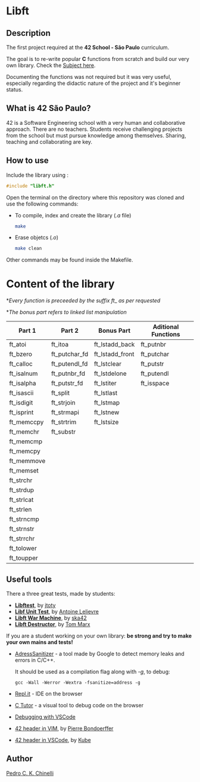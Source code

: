 # Libft

## Description
The first project required at the **42 School - São Paulo** curriculum.

The goal is to re-write popular **C** functions from scratch and build our very own library. Check the [Subject here](https://github.com/pckc/libft/blob/master/libft.en.subject.pdf).

Documenting the functions was not required but it was very useful, especially regarding the didactic nature of the project and it's beginner status.

## What is **42 São Paulo**?
42 is a Software Engineering school with a very human and collaborative approach. There are no teachers. Students receive challenging projects from the school but must pursue knowledge among themselves. Sharing, teaching and collaborating are key.

## How to use
Include the library using : 
```c
#include "libft.h"
```
Open the terminal on the directory where this repository was cloned and use the following commands:

- To compile, index and create the library (_.a_ file)
	```bash
	make
	```
- Erase objetcs (_.o_)
	```bash
	make clean
	```
Other commands may be found inside the Makefile.

# Content of the library
*_Every function is preceeded by the suffix ft__ _as per requested_

*_The bonus part refers to linked list manipulation_

Part 1  |Part 2| Bonus Part|Aditional Functions| 
|----------------|---------------------|-----------------|-----------
| ft_atoi      |   ft_itoa        | ft_lstadd_back | ft_putnbr 	|  
| ft_bzero    |   ft_putchar_fd        | ft_lstadd_front     | ft_putchar      |
| ft_calloc   |   ft_putendl_fd     | ft_lstclear      |      ft_putstr |
| ft_isalnum     |   ft_putnbr_fd        | ft_lstdelone  |    ft_putendl | 
| ft_isalpha     |   ft_putstr_fd        | ft_lstiter    |  ft_isspace   |
| ft_isascii    |   ft_split     | ft_lstlast     |      |
| ft_isdigit    |   ft_strjoin      | ft_lstmap     |    |
| ft_isprint    |   ft_strmapi     | ft_lstnew      |       |
| ft_memccpy    |   ft_strtrim      | ft_lstsize                |                 |
| ft_memchr    |    ft_substr                 |                 |                 
| ft_memcmp    |                     |                 |                 |
| ft_memcpy    |                     |                 |                 |
| ft_memmove    |                     |                 |                 |
| ft_memset    |                     |                 |                 |
| ft_strchr    |                     |                 |                 |
| ft_strdup    |                     |                 |                 |
| ft_strlcat    |                     |                 |                 |
| ft_strlen    |                     |                 |                 |
| ft_strncmp    |                     |                 |                 |
| ft_strnstr    |                     |                 |                 |
| ft_strrchr    |                     |                 |                 |
| ft_tolower    |                     |                 |                 |
| ft_toupper    |                     |                 |                 |


## Useful tools
There a three great tests, made by students:
- [**Libftest**](https://github.com/jtoty/Libftest), by [jtoty](https://github.com/jtoty)
- [**Libf Unit Test**](https://github.com/alelievr/libft-unit-test), by [Antoine Lelievre](https://github.com/alelievr)
- [**Libft War Machine**](https://github.com/ska42/libft-war-machine), by [ska42](https://github.com/ska42)
- [**Libft Destructor**](https://github.com/t0mm4rx/libftdestructor), by [Tom Marx](https://github.com/t0mm4rx)

If you are a student working on your own library: **be strong and try to make your own mains and tests!**

- [AdressSanitizer](https://github.com/google/sanitizers/wiki/AddressSanitizer) - a tool made by Google to detect memory leaks and errors in C/C++.

	It should be used as a compilation flag along with _-g_, to debug:

	```shell
	gcc -Wall -Werror -Wextra -fsanitize=address -g
	```

- [Repl.it](https://repl.it/) - IDE on the browser 
- [C Tutor](http://pythontutor.com/c.html) - a visual tool to debug code on the browser

- [Debugging with VSCode](https://code.visualstudio.com/docs/editor/debugging)

- [42 header in VIM](https://github.com/pbondoer/vim-42header), by [Pierre Bondoerffer](https://github.com/pbondoer)
- [42 header in VSCode](https://marketplace.visualstudio.com/items?itemName=kube.42header), by [Kube](https://marketplace.visualstudio.com/publishers/kube)


## Author
[Pedro C. K. Chinelli](https://github.com/pckc)
